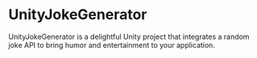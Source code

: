 # UnityJokeGenerator
 UnityJokeGenerator is a delightful Unity project that integrates a random joke API to bring humor and entertainment to your application.
